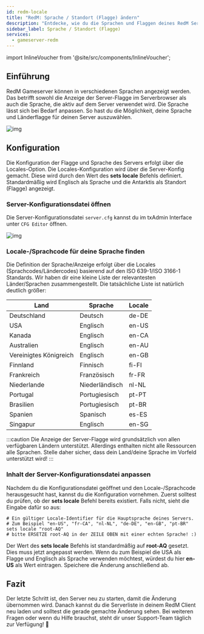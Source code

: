 ```yaml
---
id: redm-locale
title: "RedM: Sprache / Standort (Flagge) ändern"
description: "Entdecke, wie du die Sprachen und Flaggen deines RedM Servers anpasst, um das Spielerlebnis und die Lokalisierung zu verbessern → Jetzt mehr erfahren"
sidebar_label: Sprache / Standort (Flagge)
services:
  - gameserver-redm
---
```


import InlineVoucher from '@site/src/components/InlineVoucher';

## Einführung

RedM Gameserver können in verschiedenen Sprachen angezeigt werden. Das betrifft sowohl die Anzeige der Server-Flagge im Serverbrowser als auch die Sprache, die aktiv auf dem Server verwendet wird. Die Sprache lässt sich bei Bedarf anpassen. So hast du die Möglichkeit, deine Sprache und Länderflagge für deinen Server auszuwählen.

![img](https://screensaver01.zap-hosting.com/index.php/s/JHgoDfcsN4XX8Jb/preview)

<InlineVoucher />

## Konfiguration

Die Konfiguration der Flagge und Sprache des Servers erfolgt über die Locales-Option. Die Locales-Konfiguration wird über die Server-Konfig gemacht. Diese wird durch den Wert des **sets locale** Befehls definiert. Standardmäßig wird Englisch als Sprache und die Antarktis als Standort (Flagge) angezeigt.

### Server-Konfigurationsdatei öffnen

Die Server-Konfigurationsdatei `server.cfg` kannst du im txAdmin Interface unter `CFG Editor` öffnen.

![img](https://screensaver01.zap-hosting.com/index.php/s/kHeJyeXiKDfSY2c/preview)

### Locale-/Sprachcode für deine Sprache finden

Die Definition der Sprache/Anzeige erfolgt über die Locales (Sprachcodes/Ländercodes) basierend auf den ISO 639-1/ISO 3166-1 Standards. Wir haben dir eine kleine Liste der relevantesten Länder/Sprachen zusammengestellt. Die tatsächliche Liste ist natürlich deutlich größer:

| Land           | Sprache   | Locale |
| -------------- | --------- | ------ |
| Deutschland    | Deutsch   | de-DE  |
| USA            | Englisch  | en-US  |
| Kanada         | Englisch  | en-CA  |
| Australien     | Englisch  | en-AU  |
| Vereinigtes Königreich | Englisch  | en-GB  |
| Finnland       | Finnisch  | fi-FI  |
| Frankreich     | Französisch | fr-FR  |
| Niederlande    | Niederländisch | nl-NL  |
| Portugal       | Portugiesisch | pt-PT  |
| Brasilien      | Portugiesisch | pt-BR  |
| Spanien        | Spanisch  | es-ES  |
| Singapur       | Englisch  | en-SG  |

:::caution 
Die Anzeige der Server-Flagge wird grundsätzlich von allen verfügbaren Ländern unterstützt. Allerdings enthalten nicht alle Ressourcen alle Sprachen. Stelle daher sicher, dass dein Land/deine Sprache im Vorfeld unterstützt wird!
:::

### Inhalt der Server-Konfigurationsdatei anpassen

Nachdem du die Konfigurationsdatei geöffnet und den Locale-/Sprachcode herausgesucht hast, kannst du die Konfiguration vornehmen. Zuerst solltest du prüfen, ob der **sets locale** Befehl bereits existiert. Falls nicht, sieht die Eingabe dafür so aus:

```
# Ein gültiger Locale-Identifier für die Hauptsprache deines Servers.
# Zum Beispiel "en-US", "fr-CA", "nl-NL", "de-DE", "en-GB", "pt-BR"
sets locale "root-AQ" 
# bitte ERSETZE root-AQ in der ZEILE OBEN mit einer echten Sprache! :)
```

Der Wert des **sets locale** Befehls ist standardmäßig auf **root-AQ** gesetzt. Dies muss jetzt angepasst werden. Wenn du zum Beispiel die USA als Flagge und Englisch als Sprache verwenden möchtest, würdest du hier **en-US** als Wert eintragen. Speichere die Änderung anschließend ab.

## Fazit

Der letzte Schritt ist, den Server neu zu starten, damit die Änderung übernommen wird. Danach kannst du die Serverliste in deinem RedM Client neu laden und solltest die gerade gemachte Änderung sehen. Bei weiteren Fragen oder wenn du Hilfe brauchst, steht dir unser Support-Team täglich zur Verfügung! 🙂

<InlineVoucher />